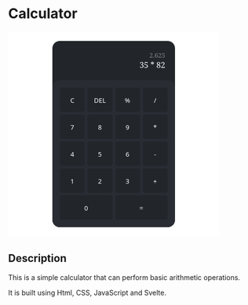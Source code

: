 # Calculator

![example.png](img/example.png)

## Description

This is a simple calculator that can perform basic arithmetic operations.

It is built using Html, CSS, JavaScript and Svelte.
